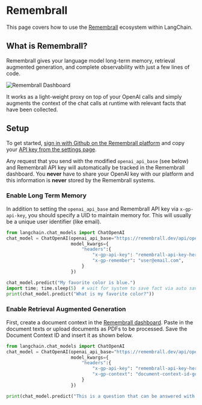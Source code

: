 # Remembrall

This page covers how to use the [Remembrall](https://remembrall.dev) ecosystem within LangChain.

## What is Remembrall?

Remembrall gives your language model long-term memory, retrieval augmented generation, and complete observability with just a few lines of code.

![Remembrall Dashboard](/img/RemembrallDashboard.png)

It works as a light-weight proxy on top of your OpenAI calls and simply augments the context of the chat calls at runtime with relevant facts that have been collected.

## Setup

To get started, [sign in with Github on the Remembrall platform](https://remembrall.dev/login) and copy your [API key from the settings page](https://remembrall.dev/dashboard/settings).

Any request that you send with the modified `openai_api_base` (see below) and Remembrall API key will automatically be tracked in the Remembrall dashboard. You **never** have to share your OpenAI key with our platform and this information is **never** stored by the Remembrall systems.

### Enable Long Term Memory

In addition to setting the `openai_api_base` and Remembrall API key via `x-gp-api-key`, you should specify a UID to maintain memory for. This will usually be a unique user identifier (like email).

```python
from langchain.chat_models import ChatOpenAI
chat_model = ChatOpenAI(openai_api_base="https://remembrall.dev/api/openai/v1",
                        model_kwargs={
                            "headers":{
                                "x-gp-api-key": "remembrall-api-key-here",
                                "x-gp-remember": "user@email.com",
                            }
                        })

chat_model.predict("My favorite color is blue.")
import time; time.sleep(5)  # wait for system to save fact via auto save
print(chat_model.predict("What is my favorite color?"))
```

### Enable Retrieval Augmented Generation

First, create a document context in the [Remembrall dashboard](https://remembrall.dev/dashboard/spells). Paste in the document texts or upload documents as PDFs to be processed. Save the Document Context ID and insert it as shown below.

```python
from langchain.chat_models import ChatOpenAI
chat_model = ChatOpenAI(openai_api_base="https://remembrall.dev/api/openai/v1",
                        model_kwargs={
                            "headers":{
                                "x-gp-api-key": "remembrall-api-key-here",
                                "x-gp-context": "document-context-id-goes-here",
                            }
                        })

print(chat_model.predict("This is a question that can be answered with my document."))
```
